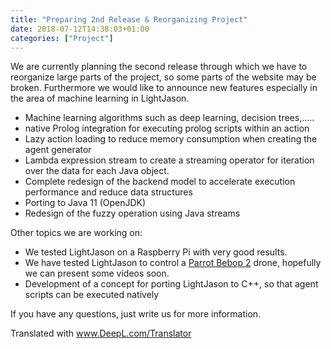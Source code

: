 ```yaml
---
title: "Preparing 2nd Release & Reorganizing Project"
date: 2018-07-12T14:38:03+01:00
categories: ["Project"]
---
```


We are currently planning the second release through which we have to reorganize large parts of the project, so some parts of the website may be broken. Furthermore we would like to announce new features especially in the area of machine learning in LightJason.

<!--More-->

* Machine learning algorithms such as deep learning, decision trees,.....
* native Prolog integration for executing prolog scripts within an action
* Lazy action loading to reduce memory consumption when creating the agent generator
* Lambda expression stream to create a streaming operator for iteration over the data for each Java object.
* Complete redesign of the backend model to accelerate execution performance and reduce data structures
* Porting to Java 11 (OpenJDK)
* Redesign of the fuzzy operation using Java streams


Other topics we are working on:

* We tested LightJason on a Raspberry Pi with very good results.
* We have tested LightJason to control a [Parrot Bebop 2](https://www.parrot.com/de/drohnen/parrot-bebop-2) drone, hopefully we can present some videos soon.
* Development of a concept for porting LightJason to C++, so that agent scripts can be executed natively

If you have any questions, just write us for more information.


Translated with www.DeepL.com/Translator
